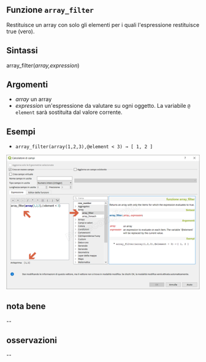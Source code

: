 ## Funzione `array_filter`

Restituisce un array con solo gli elementi per i quali l'espressione restituisce true (vero).

## Sintassi

array_filter(_array,expression_)

## Argomenti

* _array_ un array
* _expression_ un'espressione da valutare su ogni oggetto. La variabile `@ element` sarà sostituita dal valore corrente.

## Esempi

* `array_filter(array(1,2,3),@element < 3) → [ 1, 2 ]`

![](/img/array/array_filter/array_filter1.png)

## nota bene

--

## osservazioni

--